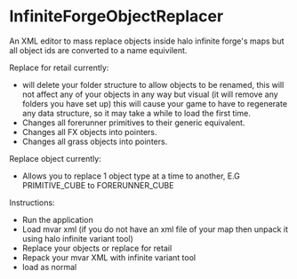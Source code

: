 # InfiniteForgeObjectReplacer
 An XML editor to mass replace objects inside halo infinite forge's maps but all object ids are converted to a name equivilent.

Replace for retail currently:
- will delete your folder structure to allow objects to be renamed, this will not affect any of your objects in any way but visual (it will remove any folders you have set up) this will cause your game to have to regenerate any data structure, so it may take a while to load the first time.
- Changes all forerunner primitives to their generic equivalent.
- Changes all FX objects into pointers.
- Changes all grass objects into pointers.

Replace object currently:
- Allows you to replace 1 object type at a time to another, E.G PRIMITIVE_CUBE to FORERUNNER_CUBE

Instructions:
- Run the application
- Load mvar xml (if you do not have an xml file of your map then unpack it using halo infinite variant tool)
- Replace your objects or replace for retail
- Repack your mvar XML with infinite variant tool
- load as normal
